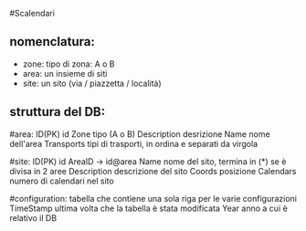 #Scalendari

## nomenclatura:
- zone: tipo di zona: A o B
- area: un insieme di siti
- site: un sito (via / piazzetta / località)

## struttura del DB:

#area:
ID(PK)		id
Zone		tipo (A o B)
Description	desrizione
Name		nome dell'area
Transports	tipi di trasporti, in ordina e separati da virgola

#site:
ID(PK)		id
AreaID		-> id@area
Name		nome del sito, termina in (\*) se è divisa in 2 aree
Description	descrizione del sito
Coords		posizione
Calendars	numero di calendari nel sito

#configuration:	tabella che contiene una sola riga per le varie configurazioni
TimeStamp	ultima volta che la tabella è stata modificata
Year		anno a cui è relativo il DB
